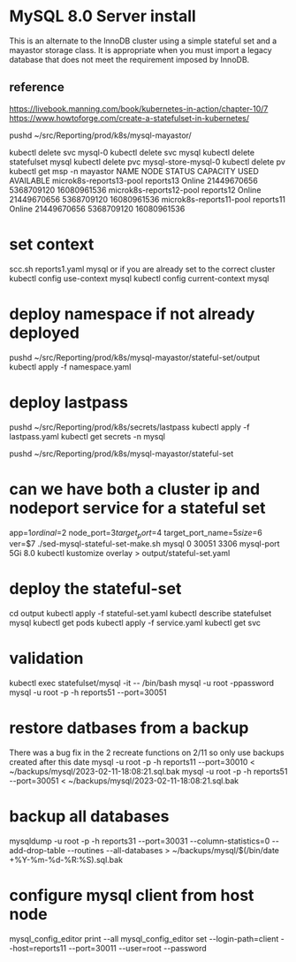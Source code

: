 # MySQL 8.0 Server install

This is an alternate to the InnoDB cluster using a simple stateful set and a mayastor storage class. It is appropriate when you must import a legacy database that does not meet the requirement imposed by InnoDB.

## reference

<https://livebook.manning.com/book/kubernetes-in-action/chapter-10/7>
<https://www.howtoforge.com/create-a-statefulset-in-kubernetes/>

pushd ~/src/Reporting/prod/k8s/mysql-mayastor/

kubectl delete svc mysql-0
kubectl delete svc mysql
kubectl delete statefulset mysql
kubectl delete pvc mysql-store-mysql-0
kubectl delete pv
kubectl get msp -n mayastor
NAME                      NODE        STATUS   CAPACITY      USED         AVAILABLE
microk8s-reports13-pool   reports13   Online   21449670656   5368709120   16080961536
microk8s-reports12-pool   reports12   Online   21449670656   5368709120   16080961536
microk8s-reports11-pool   reports11   Online   21449670656   5368709120   16080961536

# set context

scc.sh reports1.yaml mysql
or if you are already set to the correct cluster
kubectl config use-context mysql
kubectl config current-context
mysql

# deploy namespace if not already deployed

pushd ~/src/Reporting/prod/k8s/mysql-mayastor/stateful-set/output
kubectl apply -f namespace.yaml

# deploy lastpass

pushd ~/src/Reporting/prod/k8s/secrets/lastpass
kubectl apply -f lastpass.yaml
kubectl get secrets -n mysql

pushd ~/src/Reporting/prod/k8s/mysql-mayastor/stateful-set

# can we have both a cluster ip and nodeport service for a stateful set

app=$1
ordinal=$2
node_port=$3
target_port=$4
target_port_name=$5
size=$6
ver=$7
./sed-mysql-stateful-set-make.sh mysql 0 30051 3306 mysql-port 5Gi 8.0
kubectl kustomize overlay > output/stateful-set.yaml

# deploy the stateful-set

cd output
kubectl apply -f stateful-set.yaml
kubectl describe statefulset mysql
kubectl get pods
kubectl apply -f service.yaml
kubectl get svc

# validation

kubectl exec statefulset/mysql -it -- /bin/bash
mysql -u root -ppassword
mysql -u root -p -h reports51 --port=30051

# restore datbases from a backup

There was a bug fix in the 2 recreate functions on 2/11 so only use backups created after this date
mysql -u root -p -h reports11 --port=30010 < ~/backups/mysql/2023-02-11-18:08:21.sql.bak
mysql -u root -p -h reports51 --port=30051 < ~/backups/mysql/2023-02-11-18:08:21.sql.bak

# backup all databases

mysqldump -u root -p -h reports31 --port=30031 --column-statistics=0 --add-drop-table --routines --all-databases > ~/backups/mysql/$(/bin/date +\%Y-\%m-\%d-\%R:\%S).sql.bak

# configure mysql client from host node

mysql_config_editor print --all
mysql_config_editor set --login-path=client --host=reports11 --port=30011 --user=root --password
